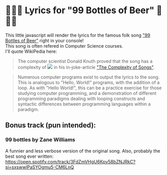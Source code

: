 # 🍻🍻🍻 Lyrics for "99 Bottles of Beer" 🍻🍻🍻

This little javascript will render the lyrics for the famous folk song ["99 Bottles of Beer"](https://en.wikipedia.org/wiki/99_Bottles_of_Beer) right in your console!  
This song is often refered in Computer Science courses.  
I'll quote WikiPedia here:

> The computer scientist Donald Knuth proved that the song has a complexity of <img src="https://latex.codecogs.com/svg.latex?\Large&space;O(logN)" /> in his in-joke-article ["The Complexity of Songs"](http://www.cs.bme.hu/~friedl/alg/knuth_song_complexity.pdf).

> Numerous computer programs exist to output the lyrics to the song. This is analogous to "Hello, World!" programs, with the addition of a loop. As with "Hello World!", this can be a practice exercise for those studying computer programming, and a demonstration of different programming paradigms dealing with looping constructs and syntactic differences between programming languages within a paradigm.

## Bonus track (pun intended):

### 99 bottles by Zane Williams

A funnier and less verbose version of the original song. Also, probably the best song ever written:  
https://open.spotify.com/track/3FdZmVHgU6Kpy58bZNJRkC?si=sxswwlPaSYOgmu5-CM6LnQ
